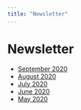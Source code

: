 ```yaml
---
title: "Newsletter"
...
```


# Newsletter
- [September 2020](newsletter/2020-09.html)
- [August 2020](newsletter/2020-08.html)
- [July 2020](newsletter/2020-07.html)
- [June 2020](newsletter/2020-06.html)
- [May 2020](newsletter/2020-05.html)

